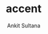 ---
title: "accent"
github: https://github.com/ankitsultana/accent
demo: http://ankitsultana.com/accent
author: Ankit Sultana
draft: true
ssg:
  - Jekyll
cms:
  - No Cms
---